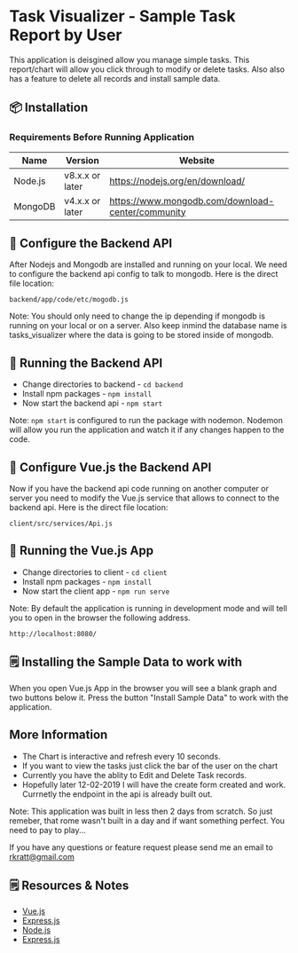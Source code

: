 
# Task Visualizer - Sample Task Report by User

This application is deisgined allow you manage simple tasks. This report/chart will allow you click through to modify or delete tasks. Also also has a feature to delete all records and install sample data.

## :package: Installation

### Requirements Before Running Application
|          Name           |           Version                 |              Website                              |
|-------------------------|-----------------------------------|---------------------------------------------------|
| Node.js                 | v8.x.x or later                   | https://nodejs.org/en/download/                   |
| MongoDB                 | v4.x.x or later                   | https://www.mongodb.com/download-center/community |

## :wrench: Configure the Backend API

After Nodejs and Mongodb are installed and running on your local. We need to configure the backend api config to talk to mongodb. Here is the direct file location:
```
backend/app/code/etc/mogodb.js
```
Note: You should only need to change the ip depending if mongodb is running on your local or on a server. Also keep inmind the database name is tasks_visualizer where the data is going to be stored inside of mongodb.

## :rocket: Running the Backend API

- Change directories to backend - ```cd backend```
- Install npm packages - ```npm install```
- Now start the backend api - ```npm start```

Note: ```npm start``` is configured to run the package with nodemon. Nodemon will allow you run the application and watch it if any changes happen to the code.

## :wrench: Configure Vue.js the Backend API

Now if you have the backend api code running on another computer or server you need to modify the Vue.js service that allows to connect to the backend api.  Here is the direct file location:
```
client/src/services/Api.js
```
## :rocket: Running the Vue.js App 
- Change directories to client - ```cd client```
- Install npm packages - ```npm install```
- Now start the client app - ```npm run serve```

Note: By default the application is running in development mode and will tell you to open in the browser the following address.
```
http://localhost:8080/
```

## :spiral_notepad: Installing the Sample Data to work with

When you open Vue.js App in the browser you will see a blank graph and two buttons below it. Press the button "Install Sample Data" to work with the application.

## More Information

- The Chart is interactive and refresh every 10 seconds. 
- If you want to view the tasks just click the bar of the user on the chart
- Currently you have the ablity to Edit and Delete Task records.
- Hopefully later 12-02-2019 I will have the create form created and work. Currnetly the endpoint in the api is already built out.

Note: This application was built in less then 2 days from scratch. So just remeber, that rome wasn't built in a day and if want something perfect. You need to pay to play...

If you have any questions or feature request please send me an email to rkratt@gmail.com



## :spiral_notepad: Resources & Notes
- [Vue.js](https://vuejs.org/v2/guide/)
- [Express.js](https://expressjs.com/)
- [Node.js](https://nodejs.org/en/docs/)
- [Express.js](https://expressjs.com/)
